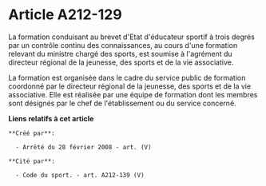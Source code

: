 # Article A212-129

La formation conduisant au brevet d'Etat d'éducateur sportif à trois degrés par un contrôle continu des connaissances, au
cours d'une formation relevant du ministre chargé des sports, est soumise à l'agrément du directeur régional de la jeunesse,
des sports et de la vie associative.

La formation est organisée dans le cadre du service public de formation coordonné par le directeur régional de la jeunesse,
des sports et de la vie associative. Elle est réalisée par une équipe de formation dont les membres sont désignés par le chef
de l'établissement ou du service concerné.

**Liens relatifs à cet article**

	**Créé par**:

	  - Arrêté du 28 février 2008 - art. (V)

	**Cité par**:

	  - Code du sport. - art. A212-139 (V)
